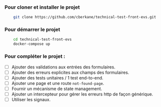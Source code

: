 ### Pour cloner et installer le projet
```sh
    git clone https://github.com/cberkane/technical-test-front-evs.git
```

### Pour démarrer le projet
```sh
    cd technical-test-front-evs
    docker-compose up
```

### Pour compléter le projet :
- [ ] Ajouter des validations aux entrées des formulaires.
- [ ] Ajouter des erreurs explicites aux champs des formulaires.
- [ ] Ajouter des tests unitaires / 1 test end-to-end.
- [ ] Ajouter une page et une route `not-found-page`.
- [ ] Fournir un mécanisme de state management.
- [ ] Ajouter un intercepteur pour gérer les erreurs http de façon générique.
- [ ] Utiliser les signaux.